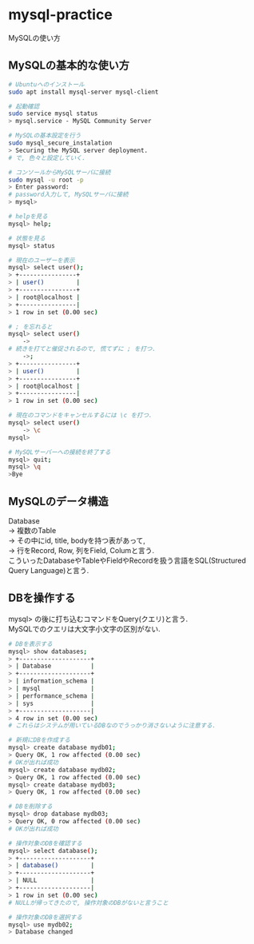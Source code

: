# mysql-practice
MySQLの使い方

## MySQLの基本的な使い方
```bash
# Ubuntuへのインストール
sudo apt install mysql-server mysql-client

# 起動確認
sudo service mysql status
> mysql.service - MySQL Community Server

# MySQLの基本設定を行う
sudo mysql_secure_instalation
> Securing the MySQL server deployment.
# で, 色々と設定していく.

# コンソールからMySQLサーバに接続
sudo mysql -u root -p
> Enter password:
# password入力して, MySQLサーバに接続
> mysql>

# helpを見る
mysql> help;

# 状態を見る
mysql> status

# 現在のユーザーを表示
mysql> select user();
> +----------------+
> | user()         |
> +----------------+
> | root@localhost |
> +----------------|
> 1 row in set (0.00 sec)

# ; を忘れると
mysql> select user()
    ->
# 続きを打てと催促されるので, 慌てずに ; を打つ.
    ->;
> +----------------+
> | user()         |
> +----------------+
> | root@localhost |
> +----------------|
> 1 row in set (0.00 sec)

# 現在のコマンドをキャンセルするには \c を打つ.
mysql> select user()
    -> \c
mysql>

# MySQLサーバーへの接続を終了する
mysql> quit;
mysql> \q
>Bye
```

## MySQLのデータ構造
Database  
  -> 複数のTable  
    -> その中にid, title, bodyを持つ表があって,  
    -> 行をRecord, Row, 列をField, Columと言う.  
こういったDatabaseやTableやFieldやRecordを扱う言語をSQL(Structured Query Language)と言う.

## DBを操作する
mysql> の後に打ち込むコマンドをQuery(クエリ)と言う.  
MySQLでのクエリは大文字小文字の区別がない.

```bash
# DBを表示する
mysql> show databases;
> +--------------------+
> | Database           |
> +--------------------+
> | information_schema |
> | mysql              |
> | performance_schema |
> | sys                |
> +--------------------|
> 4 row in set (0.00 sec)
# これらはシステムが用いているDBなのでうっかり消さないように注意する.

# 新規にDBを作成する
mysql> create database mydb01;
> Query OK, 1 row affected (0.00 sec)
# OKが出れば成功
mysql> create database mydb02;
> Query OK, 1 row affected (0.00 sec)
mysql> create database mydb03;
> Query OK, 1 row affected (0.00 sec)

# DBを削除する
mysql> drop database mydb03;
> Query OK, 0 row affected (0.00 sec)
# OKが出れば成功

# 操作対象のDBを確認する
mysql> select database();
> +--------------------+
> | database()         |
> +--------------------+
> | NULL               |
> +--------------------|
> 1 row in set (0.00 sec)
# NULLが帰ってきたので, 操作対象のDBがないと言うこと

# 操作対象のDBを選択する
mysql> use mydb02;
> Database changed
```
